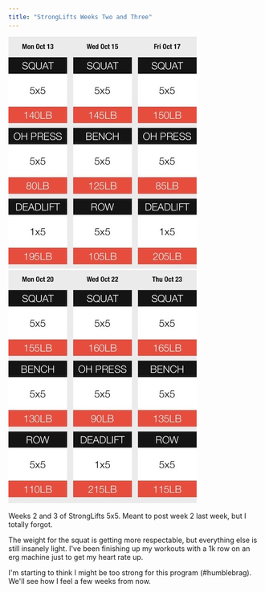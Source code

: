 ```yaml
---
title: "StrongLifts Weeks Two and Three"
---
```


![](/assets/images/StrongLifts/week-2.jpg)
![](/assets/images/StrongLifts/week-3.jpg)

Weeks 2 and 3 of StrongLifts 5x5. Meant to post week 2 last week, but I
totally forgot.

The weight for the squat is getting more respectable, but everything else is
still insanely light. I've been finishing up my workouts with a 1k row on an
erg machine just to get my heart rate up.

I'm starting to think I might be too strong for this program (#humblebrag).
We'll see how I feel a few weeks from now.
